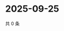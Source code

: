 # 2025-09-25

共 0 条

<!-- BEGIN ZHIHUQUESTIONS -->
<!-- 最后更新时间 Thu Sep 25 2025 11:28:21 GMT+0800 (China Standard Time) -->

<!-- END ZHIHUQUESTIONS -->
